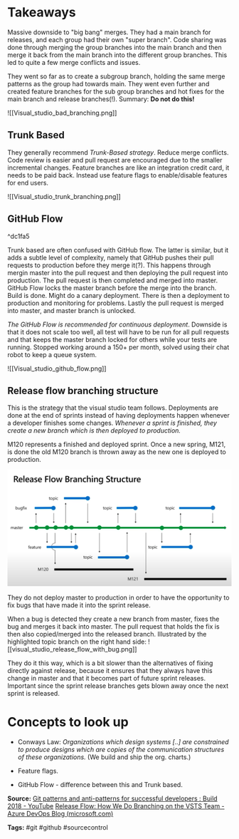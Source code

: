 
# Takeaways

Massive downside to "big bang" merges. They had a main branch for releases, and each group had their own "super branch". Code sharing was done through merging the group branches into the main branch and then merge it back from the main branch into the different group branches. This led to quite a few merge conflicts and issues.

They went so far as to create a subgroup branch, holding the same merge patterns as the group had towards main. They went even further and created feature branches for the sub group branches and hot fixes for the main branch and release branches(!).
Summary: **Do not do this!**

![[Visual_studio_bad_branching.png]]

## Trunk Based
They generally recommend *Trunk-Based strategy*. Reduce merge conflicts. Code review is easier and pull request are encouraged due to the smaller incremental changes.
Feature branches are like an integration credit card, it needs to be paid back. Instead use feature flags to enable/disable features for end users.

![[Visual_studio_trunk_branching.png]]

## GitHub Flow

^dc1fa5

Trunk based are often confused with GitHub flow. The latter is similar, but it adds a subtle level of complexity, namely that GitHub pushes their pull requests to production before they merge it(?).
This happens through mergin master into the pull request and then deploying the pull request into production. The pull request is then completed and merged into master.
GitHub Flow locks the master branch before the merge into the branch. Build is done. Might do a canary deployment. There is then a deployment to production and monitoring for problems. Lastly the pull request is merged into master, and master branch is unlocked.

*The GitHub Flow is recommended for continuous deployment*.
Downside is that it does not scale too well, all test will have to be run for all pull requests and that keeps the master branch locked for others while your tests are running. Stopped working around a 150+ per month, solved using their chat robot to keep a queue system.

![[Visual_studio_github_flow.png]]

## Release flow branching structure

This is the strategy that the visual studio team follows. Deployments are done at the end of sprints instead of having deployments happen whenever a developer finishes some changes.
*Whenever a sprint is finished, they create a new branch which is then deployed to production.*

M120 represents a finished and deployed sprint. Once a new spring, M121, is done the old M120 branch is thrown away as the new one is deployed to production.

![visual_studio_release_flow_no_bug.png](./Attachments/visual_studio_release_flow_no_bug.png)

They do not deploy master to production in order to have the opportunity to fix bugs that have made it into the sprint release.

When a bug is detected they create a new branch from master, fixes the bug and merges it back into master. The pull request that holds the fix is then also copied/merged into the released branch. Illustrated by the highlighted topic branch on the right hand side:
![[visual_studio_release_flow_with_bug.png]]


They do it this way, which is a bit slower than the alternatives of fixing directly against release, because it ensures that they always have this change in master and that it becomes part of future sprint releases. Important since the sprint release branches gets blown away once the next sprint is released.



# Concepts to look up

- Conways Law: *Organizations which design systems [..] are constrained to produce designs which are copies of the communication structures of these organizations.* (We build and ship the org. charts.)

- Feature flags.

- GitHub Flow - difference between this and Trunk based.

**Source:** [Git patterns and anti-patterns for successful developers : Build 2018 - YouTube](https://www.youtube.com/watch?v=ykZbBD-CmP8&list=WL&index=3)
[Release Flow: How We Do Branching on the VSTS Team - Azure DevOps Blog (microsoft.com)](https://devblogs.microsoft.com/devops/release-flow-how-we-do-branching-on-the-vsts-team/)

**Tags:** #git #github #sourcecontrol 